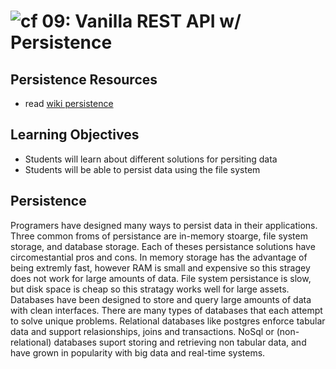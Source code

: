 ![cf](http://i.imgur.com/7v5ASc8.png) 09: Vanilla REST API w/ Persistence
===

## Persistence Resources
* read [wiki persistence](https://en.wikipedia.org/wiki/Persistence_(computer_science))

## Learning Objectives
* Students will learn about different solutions for persiting data
* Students will be able to persist data using the file system

## Persistence
Programers have designed many ways to persist data in their applications. Three common froms of persistance are in-memory stoarge, file system storage, and database storage. Each of theses persistance solutions have circomestantial pros and cons. 
In memory storage has the advantage of being extremly fast, however RAM is small and expensive so this stragey does not work for large amounts of data. File system persistance is slow, but disk space is cheap so this stratagy works well for large assets. Databases have been designed to store and query large amounts of data with clean interfaces. There are many types of databases that each attempt to solve unique problems. Relational databases like postgres enforce tabular data and support relasionships, joins and transactions. NoSql or (non-relational) databases suport storing and retrieving non tabular data, and have grown in popularity with big data and real-time systems. 
